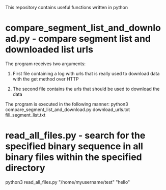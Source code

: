 This repository contains useful functions written in python

# compare_segment_list_and_download.py - compare segment list and downloaded list urls #
The program receives two arguments:
1. First file containing a log with urls that is really used to download data with the get method over HTTP

2. The second file contains the urls that should be used to download the data

The program is executed in the following manner:
python3 compare_segment_list_and_download.py download_urls.txt fill_segment_list.txt

# read_all_files.py - search for the specified binary sequence in all binary files within the specified directory
python3 read_all_files.py "/home/myusername/test" "hello"

